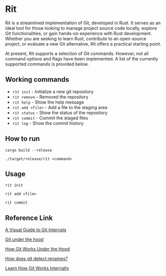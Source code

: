 # Rit 
Rit is a streamlined implementation of Git, developed in Rust. It serves as an ideal tool for those looking to manage project source code locally, explore Git functionalities, or gain hands-on experience with Rust development. Whether you are seeking to learn Rust, contribute to an open-source project, or evaluate a new Git alternative, Rit offers a practical starting point.

At present, Rit supports a selection of Git commands. However, not all command options and flags have been implemented. A list of the currently supported commands is provided below.

## Working commands
- `rit init` - Initialize a new git repository
- `rit remove` - Removed the repository
- `rit help` - Show the help message
- `rit add <file>` - Add a file to the staging area
- `rit status` - Show the status of the repository
- `rit commit` - Commit the staged files
- `rit log` - Show the commit history

## How to run
```shell
cargo build --release

./target/release/rit <command>
```

## Usage
```shell
rit init

rit add <file>

rit commit
```


## Reference Link
[A Visual Guide to Git Internals](https://www.freecodecamp.org/news/git-internals-objects-branches-create-repo/)

[Git under the hood](https://coderefinery.github.io/git-intro/under-the-hood/)

[How Git Works Under the Hood](https://www.freecodecamp.org/news/git-under-the-hood)

[How does git detect renames?](https://chelseatroy.com/2020/05/09/question-how-does-git-detect-renames/)

[Learn How Git Works Internally](https://www.gitkraken.com/gitkon/how-does-git-work-under-the-hood#:~:text=Let%E2%80%99s%20take%20a%20look%20at%20how%20Git%20works%20under%20the)

